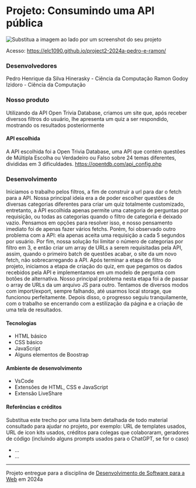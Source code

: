 # Projeto: Consumindo uma API pública

![Substitua a imagem ao lado por um screenshot do seu projeto](screenshot.gif "Screenshot do projeto")


Acesso: https://elc1090.github.io/project2-2024a-pedro-e-ramon/


### Desenvolvedores
Pedro Henrique da Silva Hinerasky - Ciência da Computação
Ramon Godoy Izidoro - Ciência da Computação

### Nosso produto

Utilizando da API Open Trivia Database, criamos um site que, após receber diversos filtros do usuário, lhe apresenta um quiz a ser respondido, mostrando os resultados posteriormente


#### API escolhida

A API escolhida foi a Open Trivia Database, uma API que contém questões de Múltipla Escolha ou Verdadeiro ou Falso sobre 24 temas diferentes, divididas em 3 dificuldades. https://opentdb.com/api_config.php

### Desenvolvimento

Iniciamos o trabalho pelos filtros, a fim de construir a url para dar o fetch para a API. Nossa principal ideia era a de poder escolher questões de diversas categorias diferentes para criar um quiz totalmente customizado, entretanto, a API escolhida apenas permite uma categoria de perguntas por requisição, ou todas as categorias quando o filtro de categoria é deixado vazio. Pensamos em opções para resolver isso, e nosso pensamento imediato foi de apenas fazer vários fetchs. Porém, foi observado outro problema com a API: ela apenas aceita uma requisição a cada 5 segundos por usuário. Por fim, nossa solução foi limitar o número de categorias por filtro em 3, e então criar um array de URLs a serem requisitadas pela API, assim, quando o primeiro batch de questões acabar, o site da um novo fetch, não sobrecarregando a API.
Após terminar a etapa de filtro do projeto, iniciamos a etapa de criação do quiz, em que pegamos os dados recebidos pela API e implementamos em um modelo de pergunta com botões de alternativa. Nosso principal problema nesta etapa foi a de passar o array de URLs da um arquivo JS para outro. Tentamos de diversos modos com import/export, sempre falhando, até usarmos local storage, que funcionou perfeitamente. Depois disso, o progresso seguiu tranquilamente, com o trabalho se encerrando com a estilização da página e a criação de uma tela de resultados.

#### Tecnologias

- HTML básico
- CSS básico
- JavaScript
- Alguns elementos de Boostrap

#### Ambiente de desenvolvimento

- VsCode
- Extensões de HTML, CSS e JavaScript
- Extensão LiveShare

#### Referências e créditos

Substitua este trecho por uma lista bem detalhada de todo material consultado para ajudar no projeto, por exemplo:  URL de templates usados, URL de icon kits usados, créditos para colegas que colaboraram, geradores de código (incluindo alguns prompts usados para o ChatGPT, se for o caso)
- ...
- ...




---
Projeto entregue para a disciplina de [Desenvolvimento de Software para a Web](http://github.com/andreainfufsm/elc1090-2024a) em 2024a
